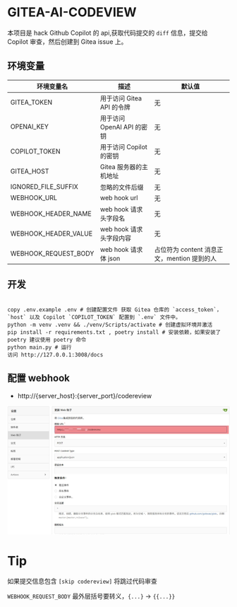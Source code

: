 # GITEA-AI-CODEVIEW

本项目是 hack Github Copilot 的 api,获取代码提交的 `diff` 信息，提交给 Copilot 审查，然后创建到 Gitea issue 上。

## 环境变量

| 环境变量名           | 描述                       | 默认值                                      |
| -------------------- | -------------------------- | ------------------------------------------- |
| GITEA_TOKEN          | 用于访问 Gitea API 的令牌  | 无                                          |
| OPENAI_KEY           | 用于访问 OpenAI API 的密钥 | 无                                          |
| COPILOT_TOKEN        | 用于访问 Copilot 的密钥    | 无                                          |
| GITEA_HOST           | Gitea 服务器的主机地址     | 无                                          |
| IGNORED_FILE_SUFFIX  | 忽略的文件后缀             | 无                                          |
| WEBHOOK_URL          | web hook url               | 无                                          |
| WEBHOOK_HEADER_NAME  | web hook 请求头字段名      | 无                                          |
| WEBHOOK_HEADER_VALUE | web hook 请求头字段内容    | 无                                          |
| WEBHOOK_REQUEST_BODY | web hook 请求体 json       | 占位符为 content 消息正文，mention 提到的人 |

## 开发

```shell

copy .env.example .env # 创建配置文件 获取 Gitea 仓库的 `access_token`， `host` 以及 Copilot `COPILOT_TOKEN` 配置到 `.env` 文件中。
python -m venv .venv && ./venv/Scripts/activate # 创建虚拟环境并激活
pip install -r requirements.txt , poetry install # 安装依赖，如果安装了 poetry 建议使用 poetry 命令
python main.py # 运行
访问 http://127.0.0.1:3008/docs

```

## 配置 webhook

-   http://{server_host}:{server_port}/codereview

![](./doc/hook.jpg)

# Tip

如果提交信息包含 `[skip codereview]` 将跳过代码审查

`WEBHOOK_REQUEST_BODY` 最外层括号要转义，`{...}` -> `{{...}}`
